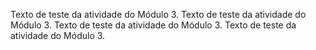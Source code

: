 Texto de teste da atividade do Módulo 3.
Texto de teste da atividade do Módulo 3.
Texto de teste da atividade do Módulo 3.
Texto de teste da atividade do Módulo 3.
